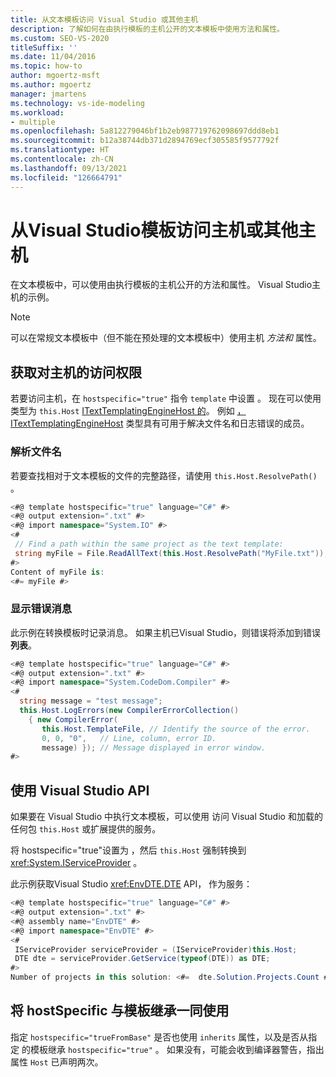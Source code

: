 ```yaml
---
title: 从文本模板访问 Visual Studio 或其他主机
description: 了解如何在由执行模板的主机公开的文本模板中使用方法和属性。
ms.custom: SEO-VS-2020
titleSuffix: ''
ms.date: 11/04/2016
ms.topic: how-to
author: mgoertz-msft
ms.author: mgoertz
manager: jmartens
ms.technology: vs-ide-modeling
ms.workload:
- multiple
ms.openlocfilehash: 5a812279046bf1b2eb987719762098697ddd8eb1
ms.sourcegitcommit: b12a38744db371d2894769ecf305585f9577792f
ms.translationtype: HT
ms.contentlocale: zh-CN
ms.lasthandoff: 09/13/2021
ms.locfileid: "126664791"
---
```

# <a name="access-visual-studio-or-other-hosts-from-a-text-template"></a>从Visual Studio模板访问主机或其他主机

在文本模板中，可以使用由执行模板的主机公开的方法和属性。 Visual Studio主机的示例。

> [!NOTE]
> 可以在常规文本模板中（但不能在预处理的文本模板中）使用主机 *方法和* 属性。

## <a name="obtain-access-to-the-host"></a>获取对主机的访问权限

若要访问主机，在 `hostspecific="true"` 指令 `template` 中设置 。 现在可以使用 类型为 `this.Host` [ITextTemplatingEngineHost 的](/previous-versions/visualstudio/visual-studio-2012/bb126505(v=vs.110))。 例如 [，ITextTemplatingEngineHost](/previous-versions/visualstudio/visual-studio-2012/bb126505(v=vs.110)) 类型具有可用于解决文件名和日志错误的成员。

### <a name="resolve-file-names"></a>解析文件名

若要查找相对于文本模板的文件的完整路径，请使用 `this.Host.ResolvePath()` 。

```csharp
<#@ template hostspecific="true" language="C#" #>
<#@ output extension=".txt" #>
<#@ import namespace="System.IO" #>
<#
 // Find a path within the same project as the text template:
 string myFile = File.ReadAllText(this.Host.ResolvePath("MyFile.txt"));
#>
Content of myFile is:
<#= myFile #>
```

### <a name="display-error-messages"></a>显示错误消息

此示例在转换模板时记录消息。 如果主机已Visual Studio，则错误将添加到错误 **列表**。

```csharp
<#@ template hostspecific="true" language="C#" #>
<#@ output extension=".txt" #>
<#@ import namespace="System.CodeDom.Compiler" #>
<#
  string message = "test message";
  this.Host.LogErrors(new CompilerErrorCollection()
    { new CompilerError(
       this.Host.TemplateFile, // Identify the source of the error.
       0, 0, "0",   // Line, column, error ID.
       message) }); // Message displayed in error window.
#>
```

## <a name="use-the-visual-studio-api"></a>使用 Visual Studio API

如果要在 Visual Studio 中执行文本模板，可以使用 访问 Visual Studio 和加载的任何包 `this.Host` 或扩展提供的服务。

将 hostspecific="true"设置为 ，然后 `this.Host` 强制转换到 <xref:System.IServiceProvider> 。

此示例获取Visual Studio <xref:EnvDTE.DTE> API， 作为服务：

```csharp
<#@ template hostspecific="true" language="C#" #>
<#@ output extension=".txt" #>
<#@ assembly name="EnvDTE" #>
<#@ import namespace="EnvDTE" #>
<#
 IServiceProvider serviceProvider = (IServiceProvider)this.Host;
 DTE dte = serviceProvider.GetService(typeof(DTE)) as DTE;
#>
Number of projects in this solution: <#=  dte.Solution.Projects.Count #>
```

## <a name="use-hostspecific-with-template-inheritance"></a>将 hostSpecific 与模板继承一同使用

指定 `hostspecific="trueFromBase"` 是否也使用 `inherits` 属性，以及是否从指定 的模板继承 `hostspecific="true"` 。 如果没有，可能会收到编译器警告，指出属性 `Host` 已声明两次。
